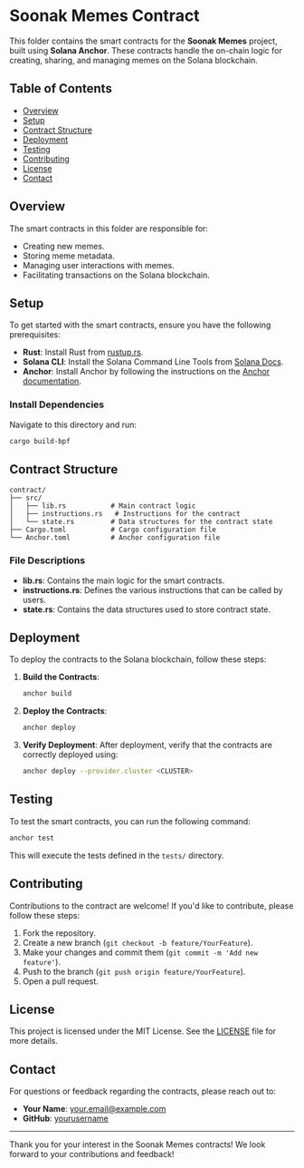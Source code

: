 # Soonak Memes Contract

This folder contains the smart contracts for the **Soonak Memes** project, built using **Solana Anchor**. These contracts handle the on-chain logic for creating, sharing, and managing memes on the Solana blockchain.

## Table of Contents

- [Overview](#overview)
- [Setup](#setup)
- [Contract Structure](#contract-structure)
- [Deployment](#deployment)
- [Testing](#testing)
- [Contributing](#contributing)
- [License](#license)
- [Contact](#contact)

## Overview

The smart contracts in this folder are responsible for:
- Creating new memes.
- Storing meme metadata.
- Managing user interactions with memes.
- Facilitating transactions on the Solana blockchain.

## Setup

To get started with the smart contracts, ensure you have the following prerequisites:

- **Rust**: Install Rust from [rustup.rs](https://rustup.rs/).
- **Solana CLI**: Install the Solana Command Line Tools from [Solana Docs](https://docs.solana.com/cli/install-solana-cli-tools).
- **Anchor**: Install Anchor by following the instructions on the [Anchor documentation](https://project-serum.github.io/anchor/getting-started/installation.html).

### Install Dependencies

Navigate to this directory and run:
```bash
cargo build-bpf
```

## Contract Structure

```
contract/
├── src/
│   ├── lib.rs           # Main contract logic
│   ├── instructions.rs   # Instructions for the contract
│   └── state.rs         # Data structures for the contract state
├── Cargo.toml           # Cargo configuration file
└── Anchor.toml          # Anchor configuration file
```

### File Descriptions

- **lib.rs**: Contains the main logic for the smart contracts.
- **instructions.rs**: Defines the various instructions that can be called by users.
- **state.rs**: Contains the data structures used to store contract state.

## Deployment

To deploy the contracts to the Solana blockchain, follow these steps:

1. **Build the Contracts**:
   ```bash
   anchor build
   ```

2. **Deploy the Contracts**:
   ```bash
   anchor deploy
   ```

3. **Verify Deployment**:
   After deployment, verify that the contracts are correctly deployed using:
   ```bash
   anchor deploy --provider.cluster <CLUSTER>
   ```

## Testing

To test the smart contracts, you can run the following command:

```bash
anchor test
```

This will execute the tests defined in the `tests/` directory.

## Contributing

Contributions to the contract are welcome! If you'd like to contribute, please follow these steps:

1. Fork the repository.
2. Create a new branch (`git checkout -b feature/YourFeature`).
3. Make your changes and commit them (`git commit -m 'Add new feature'`).
4. Push to the branch (`git push origin feature/YourFeature`).
5. Open a pull request.

## License

This project is licensed under the MIT License. See the [LICENSE](LICENSE) file for more details.

## Contact

For questions or feedback regarding the contracts, please reach out to:

- **Your Name**: [your.email@example.com](mailto:your.email@example.com)
- **GitHub**: [yourusername](https://github.com/yourusername)

---

Thank you for your interest in the Soonak Memes contracts! We look forward to your contributions and feedback!
